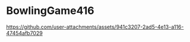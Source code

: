 # BowlingGame416
 


https://github.com/user-attachments/assets/941c3207-2ad5-4e13-a116-47454afb7029


